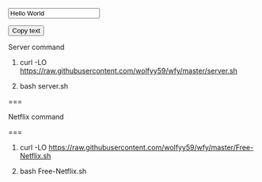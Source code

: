 <!-- The text field -->
<input type="text" value="Hello World" id="myInput">

<!-- The button used to copy the text -->
<button onclick="myFunction()">Copy text</button>












Server command

1) curl -LO https://raw.githubusercontent.com/wolfyy59/wfy/master/server.sh  

2) bash server.sh

 
===

Netflix command 

===

1) curl -LO https://raw.githubusercontent.com/wolfyy59/wfy/master/Free-Netflix.sh

2) bash Free-Netflix.sh

